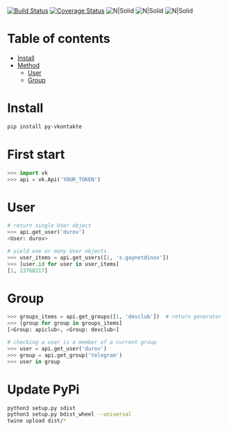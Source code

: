 [![Build Status](https://travis-ci.org/sgaynetdinov/py-vkontakte.svg?branch=master)](https://travis-ci.org/sgaynetdinov/py-vkontakte) [![Coverage Status](https://coveralls.io/repos/github/sgaynetdinov/py-vkontakte/badge.svg?branch=master)](https://coveralls.io/github/sgaynetdinov/py-vkontakte?branch=master) ![N|Solid](https://img.shields.io/pypi/l/py-vkontakte.svg) ![N|Solid](https://img.shields.io/pypi/wheel/py-vkontakte.svg) ![N|Solid](https://img.shields.io/pypi/pyversions/py-vkontakte.svg)

# Table of contents

- [Install](#install)
- [Method](#method)
  - [User](#user)
  - [Group](#group)



# Install

```sh
pip install py-vkontakte
```

# First start

```python
>>> import vk
>>> api = vk.Api('YOUR_TOKEN')
```

# User

```python
# return single User object
>>> api.get_user('durov')
<User: durov>
```

```python
# yield one or many User objects
>>> user_items = api.get_users([1, 's.gaynetdinov'])
>>> [user.id for user in user_items]
[1, 23768217]
```

# Group

```python
>>> groups_items = api.get_groups([1, 'devclub'])  # return generator
>>> [group for group in groups_items]
[<Group: apiclub>, <Group: devclub>]
```

```python
# checking a user is a member of a current group
>>> user = api.get_user('durov')
>>> group = api.get_group('telegram')
>>> user in group
```

# Update PyPi

```sh
python3 setup.py sdist
python3 setup.py bdist_wheel --universal
twine upload dist/*
```